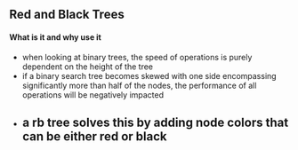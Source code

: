 ## Red and Black Trees 

#### What is it and why use it
- when looking at binary trees, the speed of operations is purely dependent on the height of the tree 
- if a binary search tree becomes skewed with one side encompassing significantly more than half of the nodes, the performance of all operations will be negatively impacted
- a rb tree solves this by adding node colors that can be either red or black
  - 
